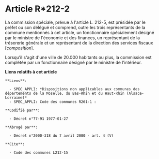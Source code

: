 # Article R*212-2

La commission spéciale, prévue à l'article L. 212-5, est présidée par le préfet ou son délégué et comprend, outre les trois
représentants de la commune mentionnés à cet article, un fonctionnaire spécialement désigné par le ministre de l'économie et
des finances, un représentant de la trésorerie générale et un représentant de la direction des services fiscaux
[*composition*].

Lorsqu'il s'agit d'une ville de 20.000 habitants ou plus, la commission est complétée par un fonctionnaire désigné par le
ministre de l'intérieur.

**Liens relatifs à cet article**

	**Liens**:

	  - SPEC_APPLI: *Dispositions non applicables aux communes des départements de la Moselle, du Bas-Rhin et du Haut-Rhin (Alsace-Lorraine)*
	  - SPEC_APPLI: Code des communes R261-1 :

	**Codifié par**:

	  - Décret n°77-91 1977-01-27

	**Abrogé par**:

	  - Décret n°2000-318 du 7 avril 2000 - art. 4 (V)

	**Cite**:

	  - Code des communes L212-15
